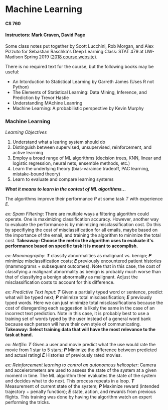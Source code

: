 # Machine Learning #
#### CS 760 ##
#### Instructors: Mark Craven, David Page ###

Some class notes put together by Scott Lucchini, Rob Morgan, and Alex Pizzuto for Sebastian Raschka's Deep Learning Class: STAT 479 at UW-Madison Spring 2019 ([2018 course website](https://www.biostat.wisc.edu/~craven/cs760/index.html)).

There is no required text for the course, but the following books may be useful:

* An Intorduction to Statistical Learning by Garreth James (Uses R not Python)
* The Elements of Statistical Learning: Data Mining, Inference, and Prediction by Trevor Hastie
* Understanding MAchine Leanring
* Machine Learning: A probabilistic perspective by Kevin Murphy

### Machine Learning ###

_Learning Objectives_

1. Understand what a learing system should do
2. Distinguish between supervised, unsupervised, reinforcement, and active learning
3. Employ a broad range of ML algorithms (decision trees, KNN, linear and logistic regression, neural nets, ensemble methods, etc.)
4. Learn the underlying theory (bias-varaince tradeoff, PAC learning, mistake-bound theory)
5. Learn to evaluate and compare learning systems

**_What it means to learn in the context of ML algorithms..._**

The algorithms improve their performance $P$ at some task $T$ with experience $E$. 

*ex: Spam Filtering*: There are multiple ways a filtering algorithm could operate. One is maximizing classification accuracy. However, another way to evaluate the performance is by minimizing misclassification cost. Do this by specifiying the cost of misclassification for all emails, maybe based on the importance of the email, and training the algorithm to minimize the total cost. **Takeaway: Choose the metric the algorithm uses to evaluate it's performance based on specific task it is meant to accomplish.**

*ex: Mammography*: **$T$** classify abnormalities as malignant vs. benign; **$P$** minimize misclassification costs; **$E$** previously encountered patient histories (mammograms + subsequent outcomes). Note that in this case, the cost of classifying a malignant abnormality as benign is probably much worse than that of classifying a benign abnormality as malignant. Adjust the misclassification costs to account for this difference.
 
*ex: Predictive Text Input*: **$T$** Given a partially typed word or sentence, predict what will be typed next; **$P$** minimize total misclassification; **$E$** previously typed words. Here we can just minimize total misclassifications because the cost of disregarding each suggestion is likely the same in the case of an incorrect text prediction. Note in this case, it is probably best to use a training set of words typed by the user instead of a general word bank because each person will have their own style of communicating.  **Takeaway: Select training data that will have the most relevance to the task at hand.**

*ex: Netflix*: **$T$** Given a user and movie predict what the use would rate the movie from 1 star to 5 stars; **$P$** Minimize the difference between predicted and actual ratingl **$E$** Histories of previously rated movies.

*ex: Reinforcement learning to control an autonomous helicopter*: Camera and accelerometers are used to assess the state of the system at a given moment in time. The ML algorithm then evaluates the state of the system and decides what to do next. This process repeats in a loop. **$T$** Measurement of current state of the system; **$P$** Maximize reward (intended trajectory + penalty function); **$E$** state, action, and rewards from previous flights. This training was done by having the algorithm watch an expert performing the tricks.
